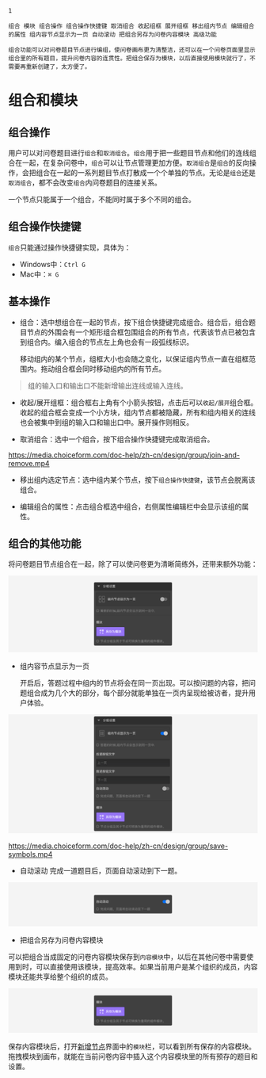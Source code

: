 ```index
1
```
```tag
组合 模块 组合操作 组合操作快捷键 取消组合 收起组框 展开组框 移出组内节点 编辑组合的属性 组内容节点显示为一页 自动滚动 把组合另存为问卷内容模块 高级功能
```
```summary
组合功能可以对问卷题目节点进行编组，使问卷画布更为清整洁，还可以在一个问卷页面里显示组合里的所有题目，提升问卷内容的连贯性。把组合保存为模块，以后直接使用模块就行了，不需要再重新创建了，太方便了。
```
# 组合和模块

## 组合操作
用户可以对问卷题目进行`组合`和`取消组合`。`组合`用于把一些题目节点和他们的连线组合在一起，在复杂问卷中，`组合`可以让节点管理更加方便。`取消组合`是`组合`的反向操作，会把组合在一起的一系列题目节点打散成一个个单独的节点。无论是`组合`还是`取消组合`，都不会改变`组合`内问卷题目的连接关系。

一个节点只能属于一个组合，不能同时属于多个不同的组合。

## 组合操作快捷键
`组合`只能通过操作快捷键实现，具体为：
+ Windows中：`Ctrl G`
+ Mac中：`⌘ G`

## 基本操作
+ 组合：选中想组合在一起的节点，按下组合快捷键完成组合。组合后，组合题目节点的外围会有一个矩形组合框包围组合的所有节点，代表该节点已被包含到组合内。编入组合的节点左上角也会有一段弧线标识。

  移动组内的某个节点，组框大小也会随之变化，以保证组内节点一直在组框范围内。拖动组合框会同时移动组内的所有节点。

> 组的输入口和输出口不能新增输出连线或输入连线。

+ 收起/展开组框：组合框右上角有个小箭头按钮，点击后可以`收起/展开`组合框。收起的组合框会变成一个小方块，组内节点都被隐藏，所有和组内相关的连线也会被集中到组的输入口和输出口中。展开操作则相反。

+ 取消组合：选中一个组合，按下组合操作快捷键完成取消组合。

https://media.choiceform.com/doc-help/zh-cn/design/group/join-and-remove.mp4

+ 移出组内选定节点：选中组内某个节点，按下`组合操作快捷键`，该节点会脱离该组合。

+ 编辑组合的属性：点击组合框选中组合，右侧属性编辑栏中会显示该组的属性。

## 组合的其他功能

将问卷题目节点组合在一起，除了可以使问卷更为清晰简练外，还带来额外功能：

<img src='../17advancedFunction/assets/02groupAndModule/normal.png'>

+ 组内容节点显示为一页

  开启后，答题过程中组内的节点将会在同一页出现。可以按问题的内容，把问题组合成为几个大的部分，每个部分就能单独在一页内呈现给被访者，提升用户体验。

<img src='../17advancedFunction/assets/02groupAndModule/page-block.png'>

https://media.choiceform.com/doc-help/zh-cn/design/group/save-symbols.mp4

+ 自动滚动
  完成一道题目后，页面自动滚动到下一题。

<img src='../17advancedFunction/assets/02groupAndModule/auto-scroll.png'>

+ 把组合另存为问卷内容模块

可以把组合当成固定的问卷内容模块保存到`内容模块`中，以后在其他问卷中需要使用到时，可以直接使用该模块，提高效率。如果当前用户是某个组织的成员，内容模块还能共享给整个组织的成员。

<img src='../17advancedFunction/assets/02groupAndModule/save-symbols.png'>

保存内容模块后，打开[新增节点](../04layoutOfEditor/03components/01nodeLiverary.md)界面中的`模块`栏，可以看到所有保存的内容模块。拖拽模块到画布，就能在当前问卷内容中插入这个内容模块里的所有预存的题目和设置。
